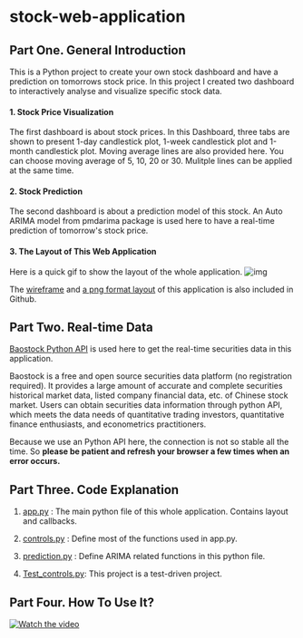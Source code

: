 # stock-web-application

## Part One.  General Introduction

This is a Python project to create your own stock dashboard and have a prediction on tomorrows stock price.
In this project I created two dashboard to interactively analyse and visualize specific stock data.
#### 1. Stock Price Visualization
The first dashboard is about stock prices. In this Dashboard, three tabs are shown to present 1-day candlestick plot, 1-week candlestick plot and 1-month candlestick plot. Moving average lines are also provided here. You can choose moving average of 5, 10, 20 or 30. Mulitple lines can be applied at the same time.

#### 2. Stock Prediction
The second dashboard is about a prediction model of this stock. An Auto ARIMA model from pmdarima package is used here to have a real-time prediction of tomorrow's stock price. 

#### 3.  The Layout of This Web Application
Here is a quick gif to show the layout of the whole application.
![img](https://github.com/cathyzjc/stock-application/blob/main/image/layout.gif)

The [wireframe](https://github.com/cathyzjc/stock-application/blob/main/Wireframe%20of%20Stock%20Application%20.pdf) and [a png format layout](https://github.com/cathyzjc/stock-application/blob/main/stock%20-%20layout.PNG) of this application is also included in Github. 
 
 
## Part Two.   Real-time Data 

[Baostock Python API](http://baostock.com/baostock/index.php/%E9%A6%96%E9%A1%B5) is used here to get the real-time securities data in this application.

Baostock is a free and open source securities data platform (no registration required). It provides a large amount of accurate and complete securities historical market data, listed company financial data, etc. of Chinese stock market. 
Users can obtain securities data information through python API, which meets the data needs of quantitative trading investors, quantitative finance enthusiasts, and econometrics practitioners.

Because we use an Python API here, the connection is not so stable all the time. So **please be patient and refresh your browser a few times when an error occurs.**

## Part Three.   Code Explanation

1. [app.py](https://github.com/cathyzjc/stock-application/blob/main/app.py) : The main python file of this whole application. Contains layout and callbacks.

2. [controls.py](https://github.com/cathyzjc/stock-application/blob/main/controls.py) : Define most of the functions used in app.py.

3. [prediction.py](https://github.com/cathyzjc/stock-application/blob/main/prediction.py) : Define ARIMA related functions in this python file.

4. [Test_controls.py](https://github.com/cathyzjc/stock-application/blob/main/Test_controls.py): This project is a test-driven project. 

## Part Four. How To Use It?
[![Watch the video](https://github.com/cathyzjc/stock-application/blob/main/image/Stock%20Predicting%20Application.png)](https://youtu.be/EaD8qFEvQPU)
